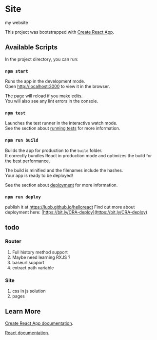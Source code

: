 # Site

my website



This project was bootstrapped with [Create React App](https://github.com/facebook/create-react-app).


## Available Scripts

In the project directory, you can run:

### `npm start`

Runs the app in the development mode.<br>
Open [http://localhost:3000](http://localhost:3000) to view it in the browser.

The page will reload if you make edits.<br>
You will also see any lint errors in the console.

### `npm test`

Launches the test runner in the interactive watch mode.<br>
See the section about [running tests](https://facebook.github.io/create-react-app/docs/running-tests) for more information.

### `npm run build`

Builds the app for production to the `build` folder.<br>
It correctly bundles React in production mode and optimizes the build for the best performance.

The build is minified and the filenames include the hashes.<br>
Your app is ready to be deployed!

See the section about [deployment](https://facebook.github.io/create-react-app/docs/deployment) for more information.

### `npm run deploy`

publish it at https://luob.github.io/helloreact
Find out more about deployment here: [https://bit.ly/CRA-deploy](https://bit.ly/CRA-deploy)

## todo

### Router

1. Full history method support
2. Maybe need learning RXJS ?
3. baseurl support
4. extract path variable

### Site

1. css in js solution
2. pages

## Learn More

[Create React App documentation](https://facebook.github.io/create-react-app/docs/getting-started).

[React documentation](https://reactjs.org/).
